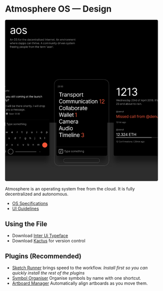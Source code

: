 # Atmosphere OS — Design

![alt text](https://github.com/Embrace-clarity/atmosphere-os-design/blob/master/Assets/Header.png "aos clarity promo")


Atmosphere is an operating system free from the cloud. It is fully  decentralized and autonomous.
- [OS Specifications](https://www.gitbook.com/book/embrace-clarity/os-specifications/details)
- [UI Guidelines](https://embrace-clarity.gitbooks.io/atmosphere-os-ui-guidelines/content/)

## Using the File
- Download [Inter Ui Typeface](https://rsms.me/inter/)
- Download [Kactus](https://kactus.io) for version control

## Plugins (Recommended)
- [Sketch Runner](http://sketchrunner.com) brings speed to the workflow. _Install first so you can quickly install the rest of the plugins_
- [Symbol Organiser](https://github.com/sonburn/symbol-organizer) Organise symbols by name with one shortcut.
- [Artboard Manager](https://github.com/bomberstudios/artboard-manager) Automatically align artboards as you move them.
